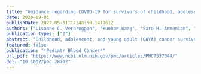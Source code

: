 ```yaml
---
title: "Guidance regarding COVID‐19 for survivors of childhood, adolescent, and young adult cancer: A statement from the International Late Effects of Childhood Cancer Guideline Harmonization Group"
date: 2020-09-01
publishDate: 2022-05-31T17:48:50.141761Z
authors: ["Lisanne C. Verbruggen", "Yuehan Wang", "Saro H. Armenian", "Matthew J. Ehrhardt", "Helena J.H. van der Pal", "Elvira C. van Dalen", "Jorrit W. van As", "Edit Bardi", "Katja Baust", "Claire Berger", "Elio Castagnola", "Katie A. Devine", "Judith Gebauer", "Jordan Gilleland Marchak", "Adam W. Glaser", "Andreas H. Groll", "Gabrielle M. Haeusler", "Jaap den Hartogh", "Riccardo Haupt", "Lars Hjorth", "Miho Kato", "Tomáš Kepák", "Maria M.W. (Rianne) Koopman", "Thorsten Langer", "Miho Maeda", "Gisela Michel", "Monica Muraca", "Paul C. Nathan", "Selina R. van den Oever", "Vesna Pavasovic", "Satomi Sato", "Fiona Schulte", "Lillian Sung", "Wim Tissing", "Anne Uyttebroeck", "Renée L. Mulder", "Claudia Kuehni", "Roderick Skinner", "Melissa M. Hudson", "Leontien C.M. Kremer"]
publication_types: ["2"]
abstract: "Childhood, adolescent, and young adult (CAYA) cancer survivors may be at risk for a severe course of COVID‐19. Little is known about the clinical course of COVID‐19 in CAYA cancer survivors, or if additional preventive measures are warranted. We established a working group within the International Late Effects of Childhood Cancer Guideline Harmonization Group (IGHG) to summarize existing evidence and worldwide recommendations regarding evidence about factors/conditions associated with risk for a severe course of COVID‐19 in CAYA cancer survivors, and to develop a consensus statement to provide guidance for healthcare practitioners and CAYA cancer survivors regarding COVID‐19."
featured: false
publication: "*Pediatr Blood Cancer*"
url_pdf: "https://www.ncbi.nlm.nih.gov/pmc/articles/PMC7537044/"
doi: "10.1002/pbc.28702"
---
```


